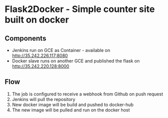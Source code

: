 # Flask2Docker - Simple counter site built on docker

## Components
  - Jenkins run on GCE as Container - available on http://35.242.226.117:8080
  - Docker slave runs on another GCE and published the flask on http://35.242.220.128:8000

## Flow
  1. The job is configured to receive a webhook from Github on push request
  2. Jenkins will pull the repository
  3. New docker image will be build and pushed to docker-hub
  4. The new image will be pulled and run on the docker host
